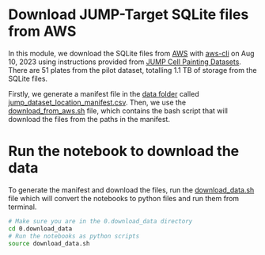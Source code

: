 # Download JUMP-Target SQLite files from AWS

In this module, we download the SQLite files from [AWS](https://cellpainting-gallery.s3.amazonaws.com/index.html#cpg0000-jump-pilot/source_4/workspace/backend/2020_11_04_CPJUMP1/) with [aws-cli](https://github.com/aws/aws-cli) on Aug 10, 2023 using instructions provided from [JUMP Cell Painting Datasets](https://github.com/jump-cellpainting/datasets).
There are 51 plates from the pilot dataset, totalling 1.1 TB of storage from the SQLite files.

Firstly, we generate a manifest file in the [data folder](./data/) called [jump_dataset_location_manifest.csv](./data/jump_dataset_location_manifest.csv).
Then, we use the [download_from_aws.sh](./download_from_aws.sh) file, which contains the bash script that will download the files from the paths in the manifest.

# Run the notebook to download the data

To generate the manifest and download the files, run the [download_data.sh](./download_data.sh) file which will convert the notebooks to python files and run them from terminal.

```bash
# Make sure you are in the 0.download_data directory
cd 0.download_data
# Run the notebooks as python scripts
source download_data.sh
```

